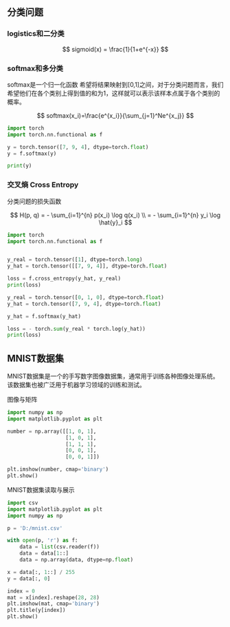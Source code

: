 ## 分类问题

### logistics和二分类



$$
sigmoid(x) = \frac{1}{1+e^{-x}}
$$



### softmax和多分类

softmax是一个归一化函数
希望将结果映射到[0,1]之间，对于分类问题而言，我们希望他们在各个类别上得到值的和为1，这样就可以表示该样本点属于各个类别的概率。

$$
softmax(x_i)=\frac{e^{x_i}}{\sum_{j=1}^Ne^{x_j}}
$$

```python
import torch
import torch.nn.functional as f

y = torch.tensor([7, 9, 4], dtype=torch.float)
y = f.softmax(y)

print(y)
```



### 交叉熵 Cross Entropy 

分类问题的损失函数


$$
H(p, q) = - \sum_{i=1}^{n} p(x_i) \log q(x_i) \\
= - \sum_{i=1}^{n} y_i \log \hat{y}_i
$$




```python
import torch
import torch.nn.functional as f


y_real = torch.tensor([1], dtype=torch.long)
y_hat = torch.tensor([[7, 9, 4]], dtype=torch.float)

loss = f.cross_entropy(y_hat, y_real)
print(loss)

y_real = torch.tensor([0, 1, 0], dtype=torch.float)
y_hat = torch.tensor([7, 9, 4], dtype=torch.float)

y_hat = f.softmax(y_hat)

loss = - torch.sum(y_real * torch.log(y_hat))
print(loss)
```







## MNIST数据集

MNIST数据集是一个的手写数字图像数据集，通常用于训练各种图像处理系统。该数据集也被广泛用于机器学习领域的训练和测试。



图像与矩阵

```python
import numpy as np
import matplotlib.pyplot as plt

number = np.array([[1, 0, 1],
                   [1, 0, 1],
                   [1, 1, 1],
                   [0, 0, 1],
                   [0, 0, 1]])

plt.imshow(number, cmap='binary')
plt.show()
```



MNIST数据集读取与展示

```python
import csv
import matplotlib.pyplot as plt
import numpy as np

p = 'D:/mnist.csv'

with open(p, 'r') as f:
    data = list(csv.reader(f))
    data = data[1::]
    data = np.array(data, dtype=np.float)

x = data[:, 1::] / 255
y = data[:, 0]

index = 0
mat = x[index].reshape(28, 28)
plt.imshow(mat, cmap='binary')
plt.title(y[index])
plt.show()

```

